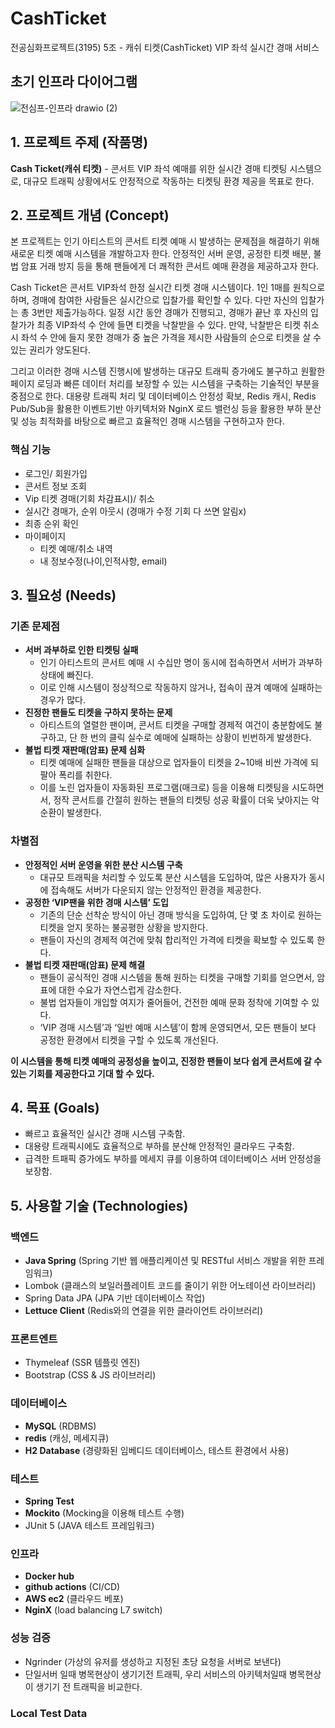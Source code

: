 # CashTicket
전공심화프로젝트(3195) 5조 - 캐쉬 티켓(CashTicket) VIP 좌석 실시간 경매 서비스

## 초기 인프라 다이어그램
![전심프-인프라 drawio (2)](https://github.com/user-attachments/assets/1a56bd0e-313e-47f1-9e0a-5e420c8805d2)


## 1. 프로젝트 주제 (작품명)

**Cash Ticket(캐쉬 티켓)** - 콘서트 VIP 좌석 예매를 위한 실시간 경매 티켓팅 시스템으로, 대규모 트래픽 상황에서도 안정적으로 작동하는 티켓팅 환경 제공을 목표로 한다.

## 2. 프로젝트 개념 (Concept)

 본 프로젝트는 인기 아티스트의 콘서트 티켓 예매 시 발생하는 문제점을 해결하기 위해 새로운 티켓 예매 시스템을 개발하고자 한다. 안정적인 서버 운영, 공정한 티켓 배분, 불법 암표 거래 방지 등을 통해 팬들에게 더 쾌적한 콘서트 예매 환경을 제공하고자 한다.

 Cash Ticket은 콘서트 VIP좌석 한정 실시간 티켓 경매 시스템이다. 1인 1매를 원칙으로 하며, 경매에 참여한 사람들은 실시간으로 입찰가를 확인할 수 있다. 다만 자신의 입찰가는 총 3번만 제출가능하다. 일정 시간 동안 경매가 진행되고, 경매가 끝난 후 자신의 입찰가가 최종 VIP좌석 수 안에 들면 티켓을 낙찰받을 수 있다. 만약, 낙찰받은 티켓 취소 시 좌석 수 안에 들지 못한 경매가 중 높은 가격을 제시한 사람들의 순으로 티켓을 살 수 있는 권리가 양도된다.

 그리고 이러한 경매 시스템 진행시에 발생하는 대규모 트래픽 증가에도 불구하고 원활한 페이지 로딩과 빠른 데이터 처리를 보장할 수 있는 시스템을 구축하는 기술적인 부분을 중점으로 한다. 대용량 트래픽 처리 및 데이터베이스 안정성 확보, Redis 캐시, Redis Pub/Sub을 활용한 이벤트기반 아키텍처와 NginX 로드 밸런싱 등을 활용한 부하 분산 및 성능 최적화를 바탕으로 빠르고 효율적인 경매 시스템을 구현하고자 한다.

### 핵심 기능

- 로그인/ 회원가입
- 콘서트 정보 조회
- Vip 티켓 경매(기회 차감표시)/ 취소 
- 실시간 경매가, 순위 아웃시 (경매가 수정 기회 다 쓰면 알림x)
- 최종 순위 확인
- 마이페이지
    - 티켓 예매/취소 내역
    - 내 정보수정(나이,인적사항, email)

## 3. 필요성 (Needs)

### 기존 문제점

- **서버 과부하로 인한 티켓팅 실패**
    - 인기 아티스트의 콘서트 예매 시 수십만 명이 동시에 접속하면서 서버가 과부하 상태에 빠진다.
    - 이로 인해 시스템이 정상적으로 작동하지 않거나, 접속이 끊겨 예매에 실패하는 경우가 많다.
- **진정한 팬들도 티켓을 구하지 못하는 문제**
    - 아티스트의 열렬한 팬이며, 콘서트 티켓을 구매할 경제적 여건이 충분함에도 불구하고, 단 한 번의 클릭 실수로 예매에 실패하는 상황이 빈번하게 발생한다.
- **불법 티켓 재판매(암표) 문제 심화**
    - 티켓 예매에 실패한 팬들을 대상으로 업자들이 티켓을 2~10배 비싼 가격에 되팔아 폭리를 취한다.
    - 이를 노린 업자들이 자동화된 프로그램(매크로) 등을 이용해 티켓팅을 시도하면서, 정작 콘서트를 간절히 원하는 팬들의 티켓팅 성공 확률이 더욱 낮아지는 악순환이 발생한다.

### 차별점

- **안정적인 서버 운영을 위한 분산 시스템 구축**
    - 대규모 트래픽을 처리할 수 있도록 분산 시스템을 도입하여, 많은 사용자가 동시에 접속해도 서버가 다운되지 않는 안정적인 환경을 제공한다.
- **공정한 ‘VIP팬을 위한 경매 시스템’ 도입**
    - 기존의 단순 선착순 방식이 아닌 경매 방식을 도입하여, 단 몇 초 차이로 원하는 티켓을 얻지 못하는 불공평한 상황을 방지한다.
    - 팬들이 자신의 경제적 여건에 맞춰 합리적인 가격에 티켓을 확보할 수 있도록 한다.
- **불법 티켓 재판매(암표) 문제 해결**
    - 팬들이 공식적인 경매 시스템을 통해 원하는 티켓을 구매할 기회를 얻으면서, 암표에 대한 수요가 자연스럽게 감소한다.
    - 불법 업자들이 개입할 여지가 줄어들어, 건전한 예매 문화 정착에 기여할 수 있다.
    - ‘VIP 경매 시스템’과 ‘일반 예매 시스템’이 함께 운영되면서, 모든 팬들이 보다 공정한 환경에서 티켓을 구할 수 있도록 개선된다.

 **이 시스템을 통해 티켓 예매의 공정성을 높이고, 진정한 팬들이 보다 쉽게 콘서트에 갈 수 있는 기회를 제공한다고 기대 할 수 있다.**

## 4. 목표 (Goals)

- 빠르고 효율적인 실시간 경매 시스템 구축함.
- 대용량 트래픽시에도 효율적으로 부하를 분산해 안정적인 클라우드 구축함.
- 급격한 트패픽 증가에도 부하를 메세지 큐를 이용하여 데이터베이스 서버 안정성을 보장함.

## 5. 사용할 기술 (Technologies)

### 백엔드

- **Java Spring** (Spring 기반 웹 애플리케이션 및 RESTful 서비스 개발을 위한 프레임워크)
- Lombok (클래스의 보일러플레이트 코드를 줄이기 위한 어노테이션 라이브러리)
- Spring Data JPA (JPA 기반 데이터베이스 작업)
- **Lettuce Client** (Redis와의 연결을 위한 클라이언트 라이브러리)

### 프론트엔트

- Thymeleaf (SSR 템플릿 엔진)
- Bootstrap (CSS & JS 라이브러리)

### 데이터베이스

- **MySQL** (RDBMS)
- **redis** (캐싱, 메세지큐)
- **H2 Database** (경량화된 임베디드 데이터베이스, 테스트 환경에서 사용)

### 테스트

- **Spring Test**
- **Mockito** (Mocking을 이용해 테스트 수행)
- JUnit 5 (JAVA 테스트 프레임워크)

### 인프라

- **Docker hub**
- **github actions** (CI/CD)
- **AWS ec2** (클라우드 베포)
- **NginX** (load balancing L7 switch)

### 성능 검증

- Ngrinder (가상의 유저를 생성하고 지정된 초당 요청을 서버로 보낸다)
- 단일서버 일때 병목현상이 생기기전 트래픽, 우리 서비스의 아키텍처일때 병목현상이 생기기 전 트래픽을 비교한다.

### Local Test Data
